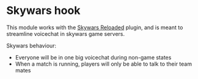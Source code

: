 # Skywars hook

This module works with the [Skywars Reloaded](https://github.com/lukasvdgaag/SkyWarsReloaded) plugin, and is meant to streamline voicechat in skywars game servers.

Skywars behaviour:
 - Everyone will be in one big voicechat during non-game states
 - When a match is running, players will only be able to talk to their team mates
